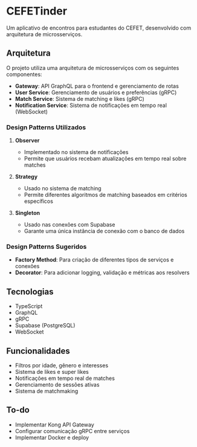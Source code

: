 # CEFETinder

Um aplicativo de encontros para estudantes do CEFET, desenvolvido com arquitetura de microsserviços.

## Arquitetura

O projeto utiliza uma arquitetura de microsserviços com os seguintes componentes:

- **Gateway**: API GraphQL para o frontend e gerenciamento de rotas
- **User Service**: Gerenciamento de usuários e preferências (gRPC)
- **Match Service**: Sistema de matching e likes (gRPC)
- **Notification Service**: Sistema de notificações em tempo real (WebSocket)

### Design Patterns Utilizados

1. **Observer**

   - Implementado no sistema de notificações
   - Permite que usuários recebam atualizações em tempo real sobre matches

2. **Strategy**

   - Usado no sistema de matching
   - Permite diferentes algoritmos de matching baseados em critérios específicos

3. **Singleton**

   - Usado nas conexões com Supabase
   - Garante uma única instância de conexão com o banco de dados

### Design Patterns Sugeridos

- **Factory Method**: Para criação de diferentes tipos de serviços e conexões
- **Decorator**: Para adicionar logging, validação e métricas aos resolvers

## Tecnologias

- TypeScript
- GraphQL
- gRPC
- Supabase (PostgreSQL)
- WebSocket

## Funcionalidades

- Filtros por idade, gênero e interesses
- Sistema de likes e super likes
- Notificações em tempo real de matches
- Gerenciamento de sessões ativas
- Sistema de matchmaking

## To-do

- Implementar Kong API Gateway
- Configurar comunicação gRPC entre serviços
- Implementar Docker e deploy
